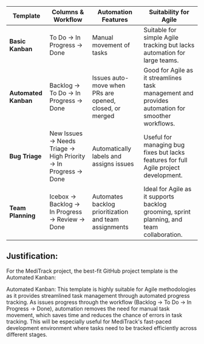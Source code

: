 

| **Template**          | **Columns & Workflow**                                      | **Automation Features**                                      | **Suitability for Agile**                                      |
|----------------------|------------------------------------------------------------|-------------------------------------------------------------|---------------------------------------------------------------|
| **Basic Kanban**     | To Do → In Progress → Done                                 | Manual movement of tasks                                    | Suitable for simple Agile tracking but lacks automation for large teams. |
| **Automated Kanban** | Backlog → To Do → In Progress → Done                       | Issues auto-move when PRs are opened, closed, or merged      | Good for Agile as it streamlines task management and provides automation for smoother workflows. |
| **Bug Triage**       | New Issues → Needs Triage → High Priority → In Progress → Done | Automatically labels and assigns issues                      | Useful for managing bug fixes but lacks features for full Agile project development. |
| **Team Planning**    | Icebox → Backlog → In Progress → Review → Done             | Automates backlog prioritization and team assignments        | Ideal for Agile as it supports backlog grooming, sprint planning, and team collaboration. |

## **Justification:**
For the MediTrack project, the best-fit GitHub project template is the Automated Kanban:

Automated Kanban: This template is highly suitable for Agile methodologies as it provides streamlined task management through automated progress tracking. As issues progress through the workflow (Backlog → To Do → In Progress → Done), automation removes the need for manual task movement, which saves time and reduces the chance of errors in task tracking. This will be especially useful for MediTrack's fast-paced development environment where tasks need to be tracked efficiently across different stages.
